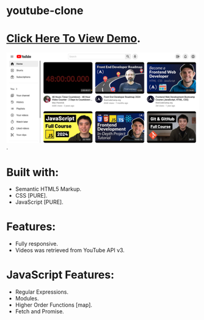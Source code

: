 # youtube-clone

# [Click Here To View Demo](https://iabdwahab.me/youtube-clone).

![home screenshot](/images/preview/home-screenshot.png).

# Built with:
- Semantic HTML5 Markup.
- CSS [PURE].
- JavaScript [PURE].

# Features:
- Fully responsive.
- Videos was retrieved from YouTube API v3.

# JavaScript Features:
- Regular Expressions.
- Modules.
- Higher Order Functions [map].
- Fetch and Promise.